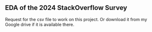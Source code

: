 ## EDA of the 2024 StackOverflow Survey

Request for the csv file to work on this project.
Or download it from my Google drive if it is available there.

